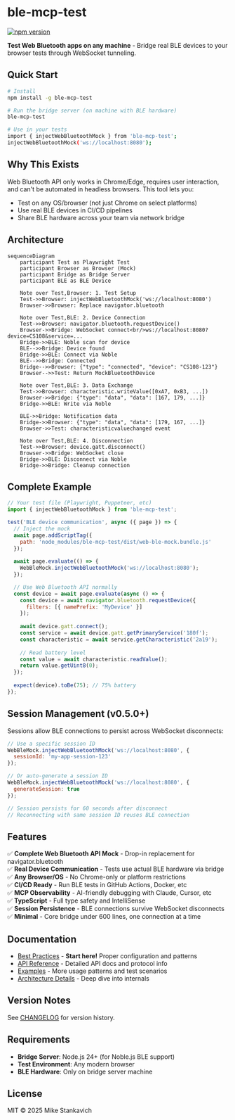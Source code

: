 # ble-mcp-test

[![npm version](https://badge.fury.io/js/ble-mcp-test.svg)](https://www.npmjs.com/package/ble-mcp-test)

**Test Web Bluetooth apps on any machine** - Bridge real BLE devices to your browser tests through WebSocket tunneling.

## Quick Start

```bash
# Install
npm install -g ble-mcp-test

# Run the bridge server (on machine with BLE hardware)
ble-mcp-test

# Use in your tests
import { injectWebBluetoothMock } from 'ble-mcp-test';
injectWebBluetoothMock('ws://localhost:8080');
```

## Why This Exists

Web Bluetooth API only works in Chrome/Edge, requires user interaction, and can't be automated in headless browsers. This tool lets you:
- Test on any OS/browser (not just Chrome on select platforms)
- Use real BLE devices in CI/CD pipelines
- Share BLE hardware across your team via network bridge

## Architecture

```mermaid
sequenceDiagram
    participant Test as Playwright Test
    participant Browser as Browser (Mock)
    participant Bridge as Bridge Server
    participant BLE as BLE Device

    Note over Test,Browser: 1. Test Setup
    Test->>Browser: injectWebBluetoothMock('ws://localhost:8080')
    Browser->>Browser: Replace navigator.bluetooth

    Note over Test,BLE: 2. Device Connection
    Test->>Browser: navigator.bluetooth.requestDevice()
    Browser->>Bridge: WebSocket connect<br/>ws://localhost:8080?device=CS108&service=...
    Bridge->>BLE: Noble scan for device
    BLE-->>Bridge: Device found
    Bridge->>BLE: Connect via Noble
    BLE-->>Bridge: Connected
    Bridge-->>Browser: {"type": "connected", "device": "CS108-123"}
    Browser-->>Test: Return MockBluetoothDevice

    Note over Test,BLE: 3. Data Exchange
    Test->>Browser: characteristic.writeValue([0xA7, 0xB3, ...])
    Browser->>Bridge: {"type": "data", "data": [167, 179, ...]}
    Bridge->>BLE: Write via Noble
    
    BLE->>Bridge: Notification data
    Bridge->>Browser: {"type": "data", "data": [179, 167, ...]}
    Browser->>Test: characteristicvaluechanged event

    Note over Test,BLE: 4. Disconnection
    Test->>Browser: device.gatt.disconnect()
    Browser->>Bridge: WebSocket close
    Bridge->>BLE: Disconnect via Noble
    Bridge->>Bridge: Cleanup connection
```

## Complete Example

```javascript
// Your test file (Playwright, Puppeteer, etc)
import { injectWebBluetoothMock } from 'ble-mcp-test';

test('BLE device communication', async ({ page }) => {
  // Inject the mock
  await page.addScriptTag({
    path: 'node_modules/ble-mcp-test/dist/web-ble-mock.bundle.js'
  });
  
  await page.evaluate(() => {
    WebBleMock.injectWebBluetoothMock('ws://localhost:8080');
  });

  // Use Web Bluetooth API normally
  const device = await page.evaluate(async () => {
    const device = await navigator.bluetooth.requestDevice({
      filters: [{ namePrefix: 'MyDevice' }]
    });
    
    await device.gatt.connect();
    const service = await device.gatt.getPrimaryService('180f');
    const characteristic = await service.getCharacteristic('2a19');
    
    // Read battery level
    const value = await characteristic.readValue();
    return value.getUint8(0);
  });
  
  expect(device).toBe(75); // 75% battery
});
```

## Session Management (v0.5.0+)

Sessions allow BLE connections to persist across WebSocket disconnects:

```javascript
// Use a specific session ID
WebBleMock.injectWebBluetoothMock('ws://localhost:8080', {
  sessionId: 'my-app-session-123'
});

// Or auto-generate a session ID
WebBleMock.injectWebBluetoothMock('ws://localhost:8080', {
  generateSession: true
});

// Session persists for 60 seconds after disconnect
// Reconnecting with same session ID reuses BLE connection
```

## Features

✅ **Complete Web Bluetooth API Mock** - Drop-in replacement for navigator.bluetooth  
✅ **Real Device Communication** - Tests use actual BLE hardware via bridge  
✅ **Any Browser/OS** - No Chrome-only or platform restrictions  
✅ **CI/CD Ready** - Run BLE tests in GitHub Actions, Docker, etc  
✅ **MCP Observability** - AI-friendly debugging with Claude, Cursor, etc  
✅ **TypeScript** - Full type safety and IntelliSense  
✅ **Session Persistence** - BLE connections survive WebSocket disconnects  
✅ **Minimal** - Core bridge under 600 lines, one connection at a time  

## Documentation

- [Best Practices](docs/best-practices.md) - **Start here!** Proper configuration and patterns
- [API Reference](docs/API.md) - Detailed API docs and protocol info
- [Examples](docs/examples.md) - More usage patterns and test scenarios
- [Architecture Details](docs/architecture.md) - Deep dive into internals

## Version Notes

See [CHANGELOG](CHANGELOG.md) for version history.

## Requirements

- **Bridge Server**: Node.js 24+ (for Noble.js BLE support)
- **Test Environment**: Any modern browser
- **BLE Hardware**: Only on bridge server machine

## License

MIT © 2025 Mike Stankavich
